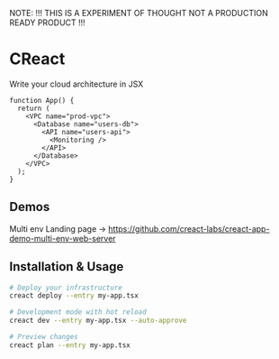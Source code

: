 
NOTE: !!! THIS IS A EXPERIMENT OF THOUGHT NOT A PRODUCTION READY PRODUCT !!!

# CReact 


Write your cloud architecture in JSX

```tsx
function App() {
  return (
    <VPC name="prod-vpc">
      <Database name="users-db">
        <API name="users-api">
          <Monitoring />
        </API>
      </Database>
    </VPC>
  );
}
```

## Demos

Multi env Landing page -> https://github.com/creact-labs/creact-app-demo-multi-env-web-server

## Installation & Usage

```bash
# Deploy your infrastructure
creact deploy --entry my-app.tsx

# Development mode with hot reload
creact dev --entry my-app.tsx --auto-approve

# Preview changes
creact plan --entry my-app.tsx
```

